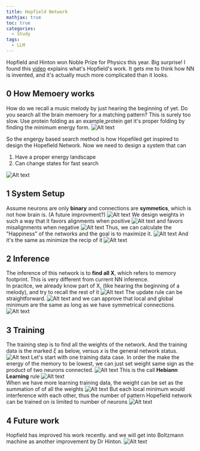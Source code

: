 ```yaml
---
title: Hopfield Network
mathjax: true
toc: true
categories:
  - Study
tags:
  - LLM
---
```


Hopfield and Hinton won Noble Prize for Physics this year. Big surprise! I found this [video](https://www.youtube.com/watch?v=1WPJdAW-sFo) explains what's Hopfield's work. It gets me to think how NN is invented, and it's actually much more complicated than it looks.

## 0 How Memoery works 
How do we recall a music melody by just hearing the beginning of yet. Do you search all the brain memoery for a matching pattern? This is surely too slow. Use protein folding as an example,protein get it's proper folding by finding the minimum energy form.
![Alt text](/code23/assets/images/2024/24-10-11-Hopfield_files/protein.png)

So the engergy based search method is how Hopefiled get inspired to design the Hopefield Network. Now we need to design a system that can
1. Have a proper energy landscape
2. Can change states for fast search  

![Alt text](/code23/assets/images/2024/24-10-11-Hopfield_files/information.png)

## 1 System Setup
Assume neurons are only **binary** and connections are **symmetics**, which is not how brain is. (A future improvment?)
![Alt text](/code23/assets/images/2024/24-10-11-Hopfield_files/symmetric.png)
We design weights in such a way that it favors alignments when positive
![Alt text](/code23/assets/images/2024/24-10-11-Hopfield_files/excitatory.png)
and favors misalignments when negative
![Alt text](/code23/assets/images/2024/24-10-11-Hopfield_files/inhibitory.png)
Thus, we can calculate the "Happiness" of the networks and the goal is to maximize it.
![Alt text](/code23/assets/images/2024/24-10-11-Hopfield_files/happiness.png)
And it's the same as minimize the recip of it
![Alt text](/code23/assets/images/2024/24-10-11-Hopfield_files/goal.png)

## 2 Inference
The inference of this network is to **find all X**, which refers to memory footprint. This is very different from current NN inference.  
In pracitce, we already know part of X, (like hearing the beginning of a melody), and try to recall the rest of it
![Alt text](/code23/assets/images/2024/24-10-11-Hopfield_files/infer.png) 
The update rule can be straightforward.
![Alt text](/code23/assets/images/2024/24-10-11-Hopfield_files/updaterule.png)
and we can approve that local and global minimum are the same as long as we have symmetrical connections.
![Alt text](/code23/assets/images/2024/24-10-11-Hopfield_files/localglobal.png) 

## 3 Training
The training step is to find all the weights of the network. And the training data is the marked $\xi$ as below, versus $x$ is the general network status.
![Alt text](/code23/assets/images/2024/24-10-11-Hopfield_files/trainingdata.png) 
Let's start with one training data case. In order the make the energy of the memory to be lowest, we can just set weight same sign as the product of two neurons connected.
![Alt text](/code23/assets/images/2024/24-10-11-Hopfield_files/lowest.png)
This is the call **Hebiann Learning** rule
![Alt text](/code23/assets/images/2024/24-10-11-Hopfield_files/hebbian.png)  
When we have more learning training data, the weight can be set as the summation of of all the weights
![Alt text](/code23/assets/images/2024/24-10-11-Hopfield_files/sum.png)
But each local minimum would interference with each other, thus the number of pattern Hopefield network can be trained on is limited to number of neurons
![Alt text](/code23/assets/images/2024/24-10-11-Hopfield_files/rule.png)

## 4 Future work
Hopfield has improved his work recently. and we will get into Boltzmann machine as another improvement by Dr Hinton.
![Alt text](/code23/assets/images/2024/24-10-11-Hopfield_files/future.png) 

